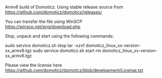 Armv6 build of Domoticz. Using stable release source from https://github.com/domoticz/domoticz/releases/

You can transfer the file using WinSCP https://winscp.net/eng/download.php

Stop, unpack and start using the following commands:

sudo service domoticz.sh stop
tar -xzvf domoticz_linux_xx-version-xx_armv6.tgz
sudo service domoticz.sh start
rm domoticz_linux_xx-version-xx_armv6.tgz

Please view the license here https://github.com/domoticz/domoticz/blob/development/License.txt
